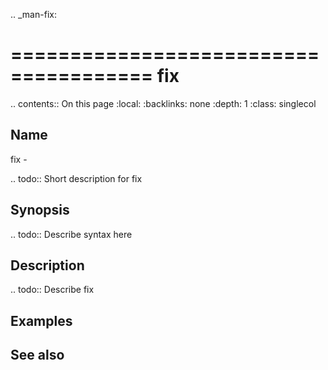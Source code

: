 .. _man-fix:

======================================
fix
======================================

.. contents:: On this page
    :local:
    :backlinks: none
    :depth: 1
    :class: singlecol

Name
----
fix - 

.. todo::
    Short description for fix

Synopsis
--------
.. todo::
   Describe syntax here

Description
-----------
.. todo::
    Describe fix

Examples
--------

See also
--------

